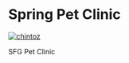 # Spring Pet Clinic

[![chintoz](https://circleci.com/gh/chintoz/sfg-pet-clinic.svg?style=svg)](https://github.com/chintoz/sfg-pet-clinic)

SFG Pet Clinic
